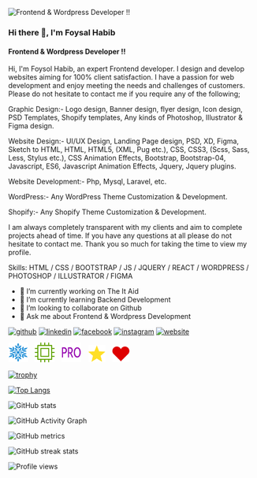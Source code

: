 ![Frontend & Wordpress Developer !!](https://scontent.fdac27-2.fna.fbcdn.net/v/t39.30808-6/277101452_475461950957280_959932489674007229_n.jpg?stp=dst-jpg_s960x960&_nc_cat=102&ccb=1-5&_nc_sid=e3f864&_nc_eui2=AeHnltXsNmJY_0oMZatWJZWcGJtbUW9_vRwYm1tRb3-9HLJJyrT4Nr78UNAHd6Q6GZm6BEl0pgvkxAx0FX5Jw8J0&_nc_ohc=0IJWmHRcUB0AX_IS9Ly&_nc_oc=AQnDlHIGUU06XPqaEd34XoY4tTTbbtX2JBFDOhRyfEHxOLlbjzGkSIqe-1sd_2x1VtI&_nc_ht=scontent.fdac27-2.fna&oh=00_AT9IJydjVNhWfuc9jn6KRlRIqHIr3BvtNN6-Du1ZMPmM3w&oe=6247C294)
### Hi there 👋, I'm Foysal Habib
#### Frontend & Wordpress Developer !!

Hi,
I'm Foysol Habib, an expert Frontend developer. I design and develop websites aiming for 100% client satisfaction. I have a passion for web development and enjoy meeting the needs and challenges of customers.
Please do not hesitate to contact me if you require any of the following;

Graphic Design:- Logo design, Banner design, flyer design, Icon design, PSD Templates, Shopify templates, Any kinds of Photoshop, Illustrator & Figma design.

Website Design:- UI/UX Design, Landing Page design, PSD, XD, Figma, Sketch to HTML, HTML, HTML5, (XML, Pug etc.), CSS, CSS3, (Scss, Sass, Less, Stylus etc.), CSS Animation Effects, Bootstrap, Bootstrap-04, Javascript, ES6, Javascript Animation Effects, Jquery, Jquery plugins.

Website Development:- Php, Mysql, Laravel, etc.

WordPress:- Any WordPress Theme Customization & Development.

Shopify:- Any Shopify Theme Customization & Development.

I am always completely transparent with my clients and aim to complete projects ahead of time. If you have any questions at all please do not hesitate to contact me. Thank you so much for taking the time to view my profile.

Skills: HTML / CSS / BOOTSTRAP / JS / JQUERY / REACT / WORDPRESS / PHOTOSHOP / ILLUSTRATOR / FIGMA

- 🔭 I’m currently working on The It Aid 
- 🌱 I’m currently learning Backend Development 
- 👯 I’m looking to collaborate on Github 
- 💬 Ask me about Frontend & Wordpress Development 


[<img src='https://cdn.jsdelivr.net/npm/simple-icons@3.0.1/icons/github.svg' alt='github' height='40'>](https://github.com/https://github.com/Foysal121/Foysal121)  [<img src='https://cdn.jsdelivr.net/npm/simple-icons@3.0.1/icons/linkedin.svg' alt='linkedin' height='40'>](https://www.linkedin.com/in/https://www.linkedin.com/in/foysal-habib-6b8a86194/?lipi=urn%3Ali%3Apage%3Ad_flagship3_feed%3BLU3grWphSu%2BIkRYtryUVaA%3D%3D/)  [<img src='https://cdn.jsdelivr.net/npm/simple-icons@3.0.1/icons/facebook.svg' alt='facebook' height='40'>](https://www.facebook.com/https://www.facebook.com/foysal.habib.18)  [<img src='https://cdn.jsdelivr.net/npm/simple-icons@3.0.1/icons/instagram.svg' alt='instagram' height='40'>](https://www.instagram.com/foysal_habib/)  [<img src='https://cdn.jsdelivr.net/npm/simple-icons@3.0.1/icons/icloud.svg' alt='website' height='40'>](https://www.freelancer.com/u/habibfoysal)  

<a href='https://archiveprogram.github.com/'><img src='https://raw.githubusercontent.com/acervenky/animated-github-badges/master/assets/acbadge.gif' width='40' height='40'></a> <a href='https://docs.github.com/en/developers'><img src='https://raw.githubusercontent.com/acervenky/animated-github-badges/master/assets/devbadge.gif' width='40' height='40'></a> <a href='https://github.com/pricing'><img src='https://raw.githubusercontent.com/acervenky/animated-github-badges/master/assets/pro.gif' width='40' height='40'></a> <a href='https://stars.github.com/'><img src='https://raw.githubusercontent.com/acervenky/animated-github-badges/master/assets/starbadge.gif' width='35' height='35'></a> <a href='https://docs.github.com/en/github/supporting-the-open-source-community-with-github-sponsors'><img src='https://raw.githubusercontent.com/acervenky/animated-github-badges/master/assets/sponsorbadge.gif' width='35' height='35'></a> 

[![trophy](https://github-profile-trophy.vercel.app/?username=https://github.com/Foysal121/Foysal121)](https://github.com/ryo-ma/github-profile-trophy)

[![Top Langs](https://github-readme-stats.vercel.app/api/top-langs/?username=https://github.com/Foysal121/Foysal121)](https://github.com/anuraghazra/github-readme-stats)

![GitHub stats](https://github-readme-stats.vercel.app/api?username=https://github.com/Foysal121/Foysal121&show_icons=true&count_private=true)  

![GitHub Activity Graph](https://activity-graph.herokuapp.com/graph?username=https://github.com/Foysal121/Foysal121)  

![GitHub metrics](https://metrics.lecoq.io/https://github.com/Foysal121/Foysal121)  

![GitHub streak stats](https://github-readme-streak-stats.herokuapp.com/?user=https://github.com/Foysal121/Foysal121)  

![Profile views](https://gpvc.arturio.dev/https://github.com/Foysal121/Foysal121)  
